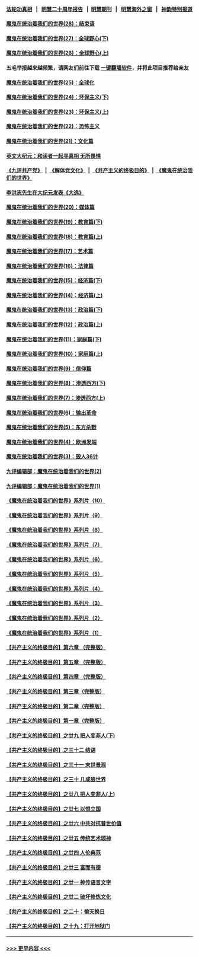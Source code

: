 #### [法轮功真相](https://github.com/gfw-breaker/truth/blob/master/README.md?t=0) &nbsp;&nbsp;|&nbsp;&nbsp; [明慧二十周年报告](https://github.com/gfw-breaker/mh-reports/blob/master/README.md?t=0) &nbsp;&nbsp;|&nbsp;&nbsp;[明慧期刊](https://github.com/gfw-breaker/mh-qikan) &nbsp;&nbsp;|&nbsp;&nbsp; [明慧海外之窗](https://github.com/gfw-breaker/mh-news/blob/master/README.md?t=0) &nbsp;&nbsp;|&nbsp;&nbsp; [神韵特别报道](https://github.com/gfw-breaker/mh-news/blob/master/shenyun.md?t=0)
#### [魔鬼在统治着我们的世界(28)：结束语](../pages/nsc422/n10936246.md?t=07172001) 
#### [魔鬼在统治着我们的世界(27)：全球野心(下)](../pages/nsc422/n10928319.md?t=07172001) 
#### [魔鬼在统治着我们的世界(26)：全球野心(上)](../pages/nsc422/n10900318.md?t=07172001) 
#### 五毛举报越来越频繁，请网友们前往下载 [一键翻墙软件](https://github.com/gfw-breaker/ssr-accounts)，并将此项目推荐给亲友
#### [魔鬼在统治着我们的世界(25)：全球化](../pages/nsc422/n10788205.md?t=07172001) 
#### [魔鬼在统治着我们的世界(24)：环保主义(下)](../pages/nsc422/n10695307.md?t=07172001) 
#### [魔鬼在统治着我们的世界(23)：环保主义(上)](../pages/nsc422/n10688613.md?t=07172001) 
#### [魔鬼在统治着我们的世界(22)：恐怖主义](../pages/nsc422/n10614727.md?t=07172001) 
#### [魔鬼在统治着我们的世界(21)：文化篇](../pages/nsc422/n10597706.md?t=07172001) 
#### [英文大纪元：和读者一起寻真相 无所畏惧](../pages/nsc422/n12542027.md?t=07172001) 
#### [《九评共产党》](https://github.com/begood0513/9ping.md/blob/master/README.md) &nbsp;|&nbsp; [《解体党文化》](../../../../jtdwh.md/blob/master/README.md)  &nbsp;|&nbsp; [《共产主义的终极目的》](../../../../gczydzjmd.md/blob/master/README.md) &nbsp;|&nbsp; [《魔鬼在统治我们的世界》](../../../../mgztzwmdsj.md/blob/master/README.md) 
#### [李洪志先生在大纪元发表《大选》](../pages/nsc422/n12534746.md?t=07172001) 
#### [魔鬼在统治着我们的世界(20)：媒体篇](../pages/nsc422/n10586579.md?t=07172001) 
#### [魔鬼在统治着我们的世界(19)：教育篇(下)](../pages/nsc422/n10564808.md?t=07172001) 
#### [魔鬼在统治着我们的世界(18)：教育篇(上)](../pages/nsc422/n10526970.md?t=07172001) 
#### [魔鬼在统治着我们的世界(17)：艺术篇](../pages/nsc422/n10499093.md?t=07172001) 
#### [魔鬼在统治着我们的世界(16)：法律篇](../pages/nsc422/n10485969.md?t=07172001) 
#### [魔鬼在统治着我们的世界(15)：经济篇(下)](../pages/nsc422/n10469975.md?t=07172001) 
#### [魔鬼在统治着我们的世界(14)：经济篇(上)](../pages/nsc422/n10457370.md?t=07172001) 
#### [魔鬼在统治着我们的世界(13)：政治篇(下)](../pages/nsc422/n10448270.md?t=07172001) 
#### [魔鬼在统治着我们的世界(12)：政治篇(上)](../pages/nsc422/n10444576.md?t=07172001) 
#### [魔鬼在统治着我们的世界(11)：家庭篇(下)](../pages/nsc422/n10440961.md?t=07172001) 
#### [魔鬼在统治着我们的世界(10)：家庭篇(上)](../pages/nsc422/n10435448.md?t=07172001) 
#### [魔鬼在统治着我们的世界(9)：信仰篇](../pages/nsc422/n10432159.md?t=07172001) 
#### [魔鬼在统治着我们的世界(8)：渗透西方(下)](../pages/nsc422/n10429603.md?t=07172001) 
#### [魔鬼在统治着我们的世界(7)：渗透西方(上)](../pages/nsc422/n10426013.md?t=07172001) 
#### [魔鬼在统治着我们的世界(6)：输出革命](../pages/nsc422/n10421536.md?t=07172001) 
#### [魔鬼在统治着我们的世界(5)：东方杀戮](../pages/nsc422/n10417707.md?t=07172001) 
#### [魔鬼在统治着我们的世界(4)：欧洲发端](../pages/nsc422/n10414890.md?t=07172001) 
#### [魔鬼在统治着我们的世界(3)：毁人36计](../pages/nsc422/n10411583.md?t=07172001) 
#### [九评编辑部：魔鬼在统治着我们的世界(2)](../pages/nsc422/n10410036.md?t=07172001) 
#### [九评编辑部：魔鬼在统治着我们的世界(1)](../pages/nsc422/n10406825.md?t=07172001) 
#### [《魔鬼在统治着我们的世界》系列片（10）](../pages/nsc422/n12292670.md?t=07172001) 
#### [《魔鬼在统治着我们的世界》系列片（9）](../pages/nsc422/n12290859.md?t=07172001) 
#### [《魔鬼在统治着我们的世界》系列片（8）](../pages/nsc422/n12287445.md?t=07172001) 
#### [《魔鬼在统治着我们的世界》系列片（7）](../pages/nsc422/n12283425.md?t=07172001) 
#### [《魔鬼在统治着我们的世界》系列片（6）](../pages/nsc422/n12282314.md?t=07172001) 
#### [《魔鬼在统治着我们的世界》系列片（5）](../pages/nsc422/n12281419.md?t=07172001) 
#### [《魔鬼在统治着我们的世界》系列片（4）](../pages/nsc422/n12274024.md?t=07172001) 
#### [《魔鬼在统治着我们的世界》系列片（3）](../pages/nsc422/n12271322.md?t=07172001) 
#### [《魔鬼在统治着我们的世界》系列片（2）](../pages/nsc422/n12269049.md?t=07172001) 
#### [《魔鬼在统治着我们的世界》系列片（1）](../pages/nsc422/n12267575.md?t=07172001) 
#### [【共产主义的终极目的】第六章 （完整版）](../pages/nsc422/n11428913.md?t=07172001) 
#### [【共产主义的终极目的】第五章 （完整版）](../pages/nsc422/n11428912.md?t=07172001) 
#### [【共产主义的终极目的】第四章 （完整版）](../pages/nsc422/n11428907.md?t=07172001) 
#### [【共产主义的终极目的】第三章（完整版）](../pages/nsc422/n11428848.md?t=07172001) 
#### [【共产主义的终极目的】第二章（完整版）](../pages/nsc422/n11428831.md?t=07172001) 
#### [【共产主义的终极目的】第一章（完整版）](../pages/nsc422/n11417651.md?t=07172001) 
#### [【共产主义的终极目的】之廿九 把人变非人(下)](../pages/nsc422/n11344140.md?t=07172001) 
#### [【共产主义的终极目的】之三十二 结语](../pages/nsc422/n11360535.md?t=07172001) 
#### [【共产主义的终极目的】之三十一 末世景观](../pages/nsc422/n11351129.md?t=07172001) 
#### [【共产主义的终极目的】之三十 几成狼世界](../pages/nsc422/n11348280.md?t=07172001) 
#### [【共产主义的终极目的】之廿八 把人变非人(上)](../pages/nsc422/n11340492.md?t=07172001) 
#### [【共产主义的终极目的】之廿七 以恨立国](../pages/nsc422/n11336944.md?t=07172001) 
#### [【共产主义的终极目的】之廿六 中共对抗普世价值](../pages/nsc422/n11324785.md?t=07172001) 
#### [【共产主义的终极目的】之廿五 传统艺术颂神](../pages/nsc422/n11296396.md?t=07172001) 
#### [【共产主义的终极目的】之廿四 人伦典范](../pages/nsc422/n11296397.md?t=07172001) 
#### [【共产主义的终极目的】之廿三 富而有德](../pages/nsc422/n11283598.md?t=07172001) 
#### [【共产主义的终极目的】之廿一 神传语言文字](../pages/nsc422/n11263265.md?t=07172001) 
#### [【共产主义的终极目的】之廿二 破坏修炼文化](../pages/nsc422/n11245728.md?t=07172001) 
#### [【共产主义的终极目的】之二十：偷天换日](../pages/nsc422/n11238846.md?t=07172001) 
#### [【共产主义的终极目的】之十九：打开地狱门](../pages/nsc422/n11206376.md?t=07172001) 

----
#### [ >>> 更早内容 <<< ](../indexes/nsc422-earlier.md)
